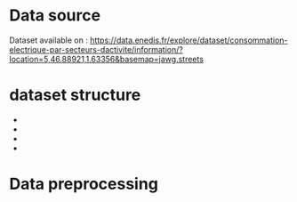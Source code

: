 # Data source

Dataset available on : https://data.enedis.fr/explore/dataset/consommation-electrique-par-secteurs-dactivite/information/?location=5,46.88921,1.63356&basemap=jawg.streets

# dataset structure

- 
- 
- 
- 


# Data preprocessing

